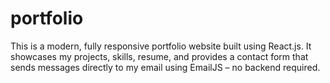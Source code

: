 # portfolio
This is a modern, fully responsive portfolio website built using React.js. It showcases my projects, skills, resume, and provides a contact form that sends messages directly to my email using EmailJS – no backend required.
